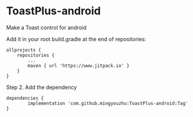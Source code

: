 # ToastPlus-android
Make a Toast control for android



Add it in your root build.gradle at the end of repositories:

	allprojects {
		repositories {
			...
			maven { url 'https://www.jitpack.io' }
		}
	}
Step 2. Add the dependency

	dependencies {
	        implementation 'com.github.mingyouzhu:ToastPlus-android:Tag'
	}
